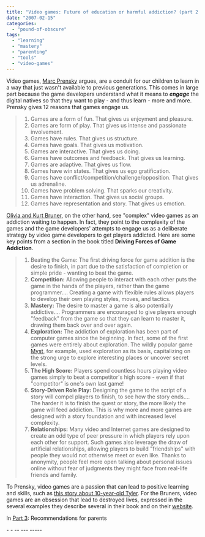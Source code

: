 ```yaml
---
title: "Video games: Future of education or harmful addiction? (part 2 of 3)"
date: "2007-02-15"
categories: 
  - "pound-of-obscure"
tags: 
  - "learning"
  - "mastery"
  - "parenting"
  - "tools"
  - "video-games"
---
```


Video games, [Marc Prensky](http://www.marcprensky.com/experience/Prensky-Bio.pdf "(.pdf) Marc Prensky Bio") argues, are a conduit for our children to learn in a way that just wasn't available to previous generations. This comes in large part because the game developers understand what it means to **_engage_** the digital natives so that they want to play - and thus learn - more and more. Prensky gives 12 reasons that games engage us.

> 1. Games are a form of fun. That gives us enjoyment and pleasure.
> 2. Games are form of play. That gives us intense and passionate involvement.
> 3. Games have rules. That gives us structure.
> 4. Games have goals. That gives us motivation.
> 5. Games are interactive. That gives us doing.
> 6. Games have outcomes and feedback. That gives us learning.
> 7. Games are adaptive. That gives us flow.
> 8. Games have win states. That gives us ego gratification.
> 9. Games have conflict/competition/challenge/opposition. That gives us adrenaline.
> 10. Games have problem solving. That sparks our creativity.
> 11. Games have interaction. That gives us social groups.
> 12. Games have representation and story. That gives us emotion.

[Olivia and Kurt Bruner](http://www.brunerworld.com/ "The work and ministry of Kurt and Olivia Bruner"), on the other hand, see "complex" video games as an addiction waiting to happen. In fact, they point to the complexity of the games and the game developers' attempts to engage us as a deliberate strategy by video game developers to get players addicted. Here are some key points from a section in the book titled **Driving Forces of Game Addiction**.

> 1. Beating the Game: The first driving force for game addition is the desire to finish, in part due to the satisfaction of completion or simple pride - wanting to beat the game.
> 2. **Competition:** Allowing people to interact with each other puts the game in the hands of the players, rather than the game programmer.... Creating a game with flexible rules allows players to develop their own playing styles, moves, and tactics.
> 3. **Mastery:** The desire to master a game is also potentially addictive.... Programmers are encouraged to give players enough "feedback" from the game so that they can learn to master it, drawing them back over and over again.
> 4. **Exploration:** The addiction of exploration has been part of computer games since the beginning. In fact, some of the first games were entirely about exploration. The wildly popular game [Myst](http://en.wikipedia.org/wiki/Myst "wikipedia - Myst"), for example, used exploration as its basis, capitalizing on the strong urge to explore interesting places or uncover secret levels.
> 5. **The High Score:** Players spend countless hours playing video games simply to beat a competitor's high score - even if that "competitor" is one's own last game!
> 6. **Story-Driven Role Play:** Designing the game to the script of a story will compel players to finish, to see how the story ends.... The harder it is to finish the quest or story, the more likely the game will feed addiction. This is why more and more games are designed with a story foundation and with increased level complexity.
> 7. **Relationships:** Many video and Internet games are designed to create an odd type of peer pressure in which players rely upon each other for support. Such games also leverage the draw of artificial relationships, allowing players to build "friendships" with people they would not otherwise meet or even like. Thanks to anonymity, people feel more open talking about personal issues online without fear of judgments they might face from real-life friends and family.

To Prensky, video games are a passion that can lead to positive learning and skills, such as [this story about 10-year-old Tyler](http://www.marcprensky.com/writing/Prensky-Beyond_The_Lemonade_Stand.pdf "(.pdf) Beyond the Lemonade Stand"). For the Bruners, video games are an obsession that lead to destroyed lives, expressed in the several examples they describe several in their book and on their [website](http://www.videogametrouble.org/parentconcerns.html "VideoGameTrouble.org").

In [Part 3](http://nsl.gbrettmiller.com/2007/video-games-future-of-education-or-harmful-obsession-part-3-of-3 "Video games: Future of education or harmful addiction (part 3 of 3)"): Recommendations for parents

\- - -- --- -----
